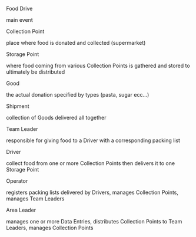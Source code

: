 Food Drive

main event

Collection Point

place where food is donated and collected (supermarket)

Storage Point

where food coming from various Collection Points is gathered and stored to ultimately be distributed

Good

the actual donation specified by types (pasta, sugar ecc...)

Shipment

collection of Goods delivered all together

Team Leader

responsible for giving food to a Driver with a corresponding packing list

Driver

collect food from one or more Collection Points then delivers it to one Storage Point

Operator

registers packing lists delivered by Drivers, manages Collection Points, manages Team Leaders

Area Leader

manages one or more Data Entries, distributes Collection Points to Team Leaders, manages Collection Points
